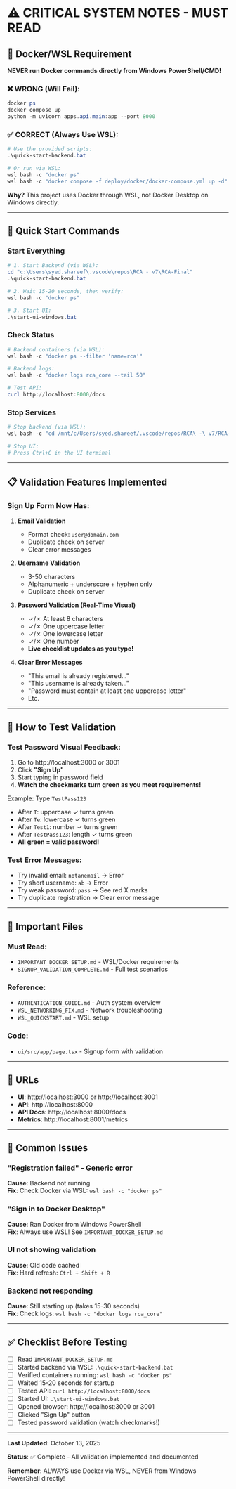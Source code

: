 # ⚠️ CRITICAL SYSTEM NOTES - MUST READ

## 🚨 Docker/WSL Requirement

**NEVER run Docker commands directly from Windows PowerShell/CMD!**

### ❌ WRONG (Will Fail):
```powershell
docker ps
docker compose up
python -m uvicorn apps.api.main:app --port 8000
```

### ✅ CORRECT (Always Use WSL):
```powershell
# Use the provided scripts:
.\quick-start-backend.bat

# Or run via WSL:
wsl bash -c "docker ps"
wsl bash -c "docker compose -f deploy/docker/docker-compose.yml up -d"
```

**Why?** This project uses Docker through WSL, not Docker Desktop on Windows directly.

---

## 🎯 Quick Start Commands

### Start Everything
```powershell
# 1. Start Backend (via WSL):
cd "c:\Users\syed.shareef\.vscode\repos\RCA - v7\RCA-Final"
.\quick-start-backend.bat

# 2. Wait 15-20 seconds, then verify:
wsl bash -c "docker ps"

# 3. Start UI:
.\start-ui-windows.bat
```

### Check Status
```powershell
# Backend containers (via WSL):
wsl bash -c "docker ps --filter 'name=rca'"

# Backend logs:
wsl bash -c "docker logs rca_core --tail 50"

# Test API:
curl http://localhost:8000/docs
```

### Stop Services
```powershell
# Stop backend (via WSL):
wsl bash -c "cd /mnt/c/Users/syed.shareef/.vscode/repos/RCA\ -\ v7/RCA-Final && docker compose -f deploy/docker/docker-compose.yml down"

# Stop UI:
# Press Ctrl+C in the UI terminal
```

---

## 📋 Validation Features Implemented

### Sign Up Form Now Has:

1. **Email Validation**
   - Format check: `user@domain.com`
   - Duplicate check on server
   - Clear error messages

2. **Username Validation**
   - 3-50 characters
   - Alphanumeric + underscore + hyphen only
   - Duplicate check on server

3. **Password Validation (Real-Time Visual)**
   - ✓/✗ At least 8 characters
   - ✓/✗ One uppercase letter
   - ✓/✗ One lowercase letter
   - ✓/✗ One number
   - **Live checklist updates as you type!**

4. **Clear Error Messages**
   - "This email is already registered..."
   - "This username is already taken..."
   - "Password must contain at least one uppercase letter"
   - Etc.

---

## 🧪 How to Test Validation

### Test Password Visual Feedback:
1. Go to http://localhost:3000 or 3001
2. Click **"Sign Up"**
3. Start typing in password field
4. **Watch the checkmarks turn green as you meet requirements!**

Example: Type `TestPass123`
- After `T`: uppercase ✓ turns green
- After `Te`: lowercase ✓ turns green  
- After `Test1`: number ✓ turns green
- After `TestPass123`: length ✓ turns green
- **All green = valid password!**

### Test Error Messages:
- Try invalid email: `notanemail` → Error
- Try short username: `ab` → Error
- Try weak password: `pass` → See red X marks
- Try duplicate registration → Clear error message

---

## 📁 Important Files

### Must Read:
- `IMPORTANT_DOCKER_SETUP.md` - WSL/Docker requirements
- `SIGNUP_VALIDATION_COMPLETE.md` - Full test scenarios

### Reference:
- `AUTHENTICATION_GUIDE.md` - Auth system overview
- `WSL_NETWORKING_FIX.md` - Network troubleshooting
- `WSL_QUICKSTART.md` - WSL setup

### Code:
- `ui/src/app/page.tsx` - Signup form with validation

---

## 🎯 URLs

- **UI**: http://localhost:3000 or http://localhost:3001
- **API**: http://localhost:8000
- **API Docs**: http://localhost:8000/docs
- **Metrics**: http://localhost:8001/metrics

---

## 🐛 Common Issues

### "Registration failed" - Generic error
**Cause**: Backend not running  
**Fix**: Check Docker via WSL: `wsl bash -c "docker ps"`

### "Sign in to Docker Desktop"
**Cause**: Ran Docker from Windows PowerShell  
**Fix**: Always use WSL! See `IMPORTANT_DOCKER_SETUP.md`

### UI not showing validation
**Cause**: Old code cached  
**Fix**: Hard refresh: `Ctrl + Shift + R`

### Backend not responding
**Cause**: Still starting up (takes 15-30 seconds)  
**Fix**: Check logs: `wsl bash -c "docker logs rca_core"`

---

## ✅ Checklist Before Testing

- [ ] Read `IMPORTANT_DOCKER_SETUP.md`
- [ ] Started backend via WSL: `.\quick-start-backend.bat`
- [ ] Verified containers running: `wsl bash -c "docker ps"`
- [ ] Waited 15-20 seconds for startup
- [ ] Tested API: `curl http://localhost:8000/docs`
- [ ] Started UI: `.\start-ui-windows.bat`
- [ ] Opened browser: http://localhost:3000 or 3001
- [ ] Clicked "Sign Up" button
- [ ] Tested password validation (watch checkmarks!)

---

**Last Updated**: October 13, 2025

**Status**: ✅ Complete - All validation implemented and documented

**Remember**: ALWAYS use Docker via WSL, NEVER from Windows PowerShell directly!
